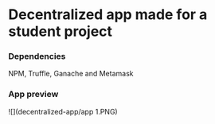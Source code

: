 # Decentralized app made for a student project
### Dependencies
NPM, Truffle, Ganache and Metamask
### App preview
![](decentralized-app/app 1.PNG)
